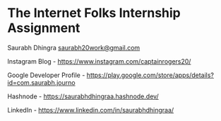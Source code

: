 
# The Internet Folks Internship Assignment

Saurabh Dhingra
saurabh20work@gmail.com

Instagram Blog - https://www.instagram.com/captainrogers20/

Google Developer Profile - https://play.google.com/store/apps/details?id=com.saurabh.journo

Hashnode - https://saurabhdhingraa.hashnode.dev/

LinkedIn - https://www.linkedin.com/in/saurabhdhingraa/




